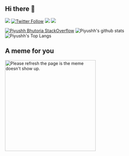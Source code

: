 ## Hi there 👋

[<img src ="https://img.shields.io/badge/Website-pb-%23.svg?&style=for-the-badge&logo=&logoColor=white%22">](https://piyushhbhutoria.github.io/)
[![Twitter Follow](https://img.shields.io/twitter/follow/Piyushhb?color=blue&logo=twitter&style=for-the-badge)](https://twitter.com/Piyushhb)
[<img src="https://img.shields.io/badge/linkedin-%230077B5.svg?&style=for-the-badge&logo=linkedin&logoColor=white" />](http://linkedin.com/in/piyushh-bhutoria/)
[<img src="https://img.shields.io/badge/medium-%2312100E.svg?&style=for-the-badge&logo=medium&logoColor=white" />](https://medium.com/@piyushhbhutoria)
<!-- [<img src = "https://img.shields.io/badge/instagram-%23E4405F.svg?style=for-the-badge&logo=instagram&logoColor=white">](https://www.instagram.com/dr.piyushh/) -->

[![Piyushh Bhutoria StackOverflow](https://github-readme-stackoverflow.vercel.app/?userID=8202594)](https://stackoverflow.com/users/8202594/iwasidiotic)
![Piyushh's github stats](https://github-readme-stats.vercel.app/api?username=Piyushhbhutoria&show_icons=true&count_private=true&include_all_commits=true)
![Piyushh's Top Langs](https://github-readme-stats.vercel.app/api/top-langs/?username=Piyushhbhutoria&hide=css,scss,html,Jupyter%20Notebook&layout=compact)

## A meme for you

<img src='https://random-memer.herokuapp.com/' title="Meme" alt="Please refresh the page is the meme doesn't show up." width="300">

